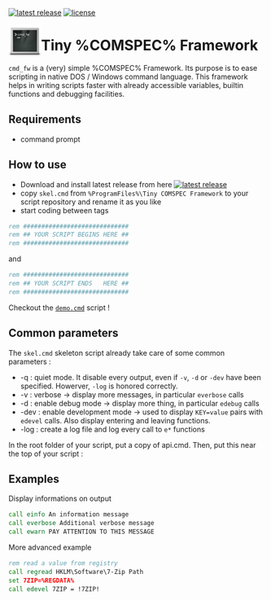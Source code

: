[![latest release](https://img.shields.io/github/release/cadegenn/cmd_fw.svg)](../../releases/latest)
[![license](https://img.shields.io/github/license/cadegenn/cmd_fw.svg)](LICENSE)

<img align="left" width="64" height="64" src="images/cmd_fw.png">

# Tiny %COMSPEC% Framework

`cmd_fw` is a (very) simple %COMSPEC% Framework. Its purpose is to ease scripting in native DOS / Windows command language. This framework helps in writing scripts faster with already accessible variables, builtin functions and debugging facilities.

## Requirements

- command prompt

## How to use

- Download and install latest release from here [![latest release](https://img.shields.io/github/release/cadegenn/cmd_fw.svg)](../../releases/latest)
- copy `skel.cmd` from `%ProgramFiles%\Tiny COMSPEC Framework` to your script repository and rename it as you like
- start coding between tags

```cmd
rem #############################
rem ## YOUR SCRIPT BEGINS HERE ##
rem #############################
```

and

```cmd
rem #############################
rem ## YOUR SCRIPT ENDS   HERE ##
rem #############################
```

Checkout the [`demo.cmd`](./demo.cmd) script !

## Common parameters

The `skel.cmd` skeleton script already take care of some common parameters :

- -q : quiet mode. It disable every output, even if `-v`, `-d` or `-dev` have been specified. Howerver, `-log` is honored correctly.
- -v : verbose -> display more messages, in particular `everbose` calls
- -d : enable debug mode -> display more thing, in particular `edebug` calls
- -dev : enable development mode -> used to display `KEY=value` pairs with `edevel` calls. Also display entering and leaving functions.
- -log : create a log file and log every call to `e*` functions

In the root folder of your script, put a copy of api.cmd.
Then, put this near the top of your script :

## Examples

Display informations on output

```cmd
call einfo An information message
call everbose Additional verbose message
call ewarn PAY ATTENTION TO THIS MESSAGE
```

More advanced example

```cmd
rem read a value from registry
call regread HKLM\Software\7-Zip Path
set 7ZIP=%REGDATA%
call edevel 7ZIP = !7ZIP!
```
